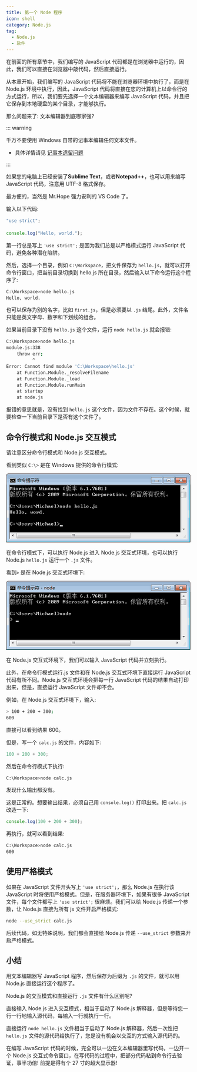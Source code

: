 ```yaml
---
title: 第一个 Node 程序
icon: shell
category: Node.js
tag:
  - Node.js
  - 软件
---
```


在前面的所有章节中，我们编写的 JavaScript 代码都是在浏览器中运行的，因此，我们可以直接在浏览器中敲代码，然后直接运行。

从本章开始，我们编写的 JavaScript 代码将不能在浏览器环境中执行了，而是在 Node.js 环境中执行，因此，JavaScript 代码将直接在您的计算机上以命令行的方式运行，所以，我们要先选择一个文本编辑器来编写 JavaScript 代码，并且把它保存到本地硬盘的某个目录，才能够执行。

<!-- more -->

那么问题来了: 文本编辑器到底哪家强?

::: warning

千万不要使用 Windows 自带的记事本编辑任何文本文件。

- 具体详情请见 [记事本遗留问题](../windows/notepad.md)

:::

如果您的电脑上已经安装了**Sublime Text**，或者**Notepad++**，也可以用来编写 JavaScript 代码，注意用 UTF-8 格式保存。

最方便的，当然是 Mr.Hope 强力安利的 VS Code 了。

输入以下代码:

```js
"use strict";

console.log("Hello, world.");
```

第一行总是写上 `'use strict';` 是因为我们总是以严格模式运行 JavaScript 代码，避免各种潜在陷阱。

然后，选择一个目录，例如 `C:\Workspace`，把文件保存为 `hello.js`，就可以打开命令行窗口，把当前目录切换到 hello.js 所在目录，然后输入以下命令运行这个程序了:

```bash
C:\Workspace>node hello.js
Hello, world.
```

也可以保存为别的名字，比如 `first.js`，但是必须要以 `.js` 结尾。此外，文件名只能是英文字母、数字和下划线的组合。

如果当前目录下没有 `hello.js` 这个文件，运行 `node hello.js` 就会报错:

```sh
C:\Workspace>node hello.js
module.js:338
    throw err;
          ^
Error: Cannot find module 'C:\Workspace\hello.js'
    at Function.Module._resolveFilename
    at Function.Module._load
    at Function.Module.runMain
    at startup
    at node.js
```

报错的意思就是，没有找到 `hello.js` 这个文件，因为文件不存在。这个时候，就要检查一下当前目录下是否有这个文件了。

## 命令行模式和 Node.js 交互模式

请注意区分命令行模式和 Node.js 交互模式。

看到类似 `C:\>` 是在 Windows 提供的命令行模式:

![run-node-hello](./assets/run-node-hello.png)

在命令行模式下，可以执行 Node.js 进入 Node.js 交互式环境，也可以执行 Node.js `hello.js` 运行一个 `.js` 文件。

看到`>` 是在 Node.js 交互式环境下:

![node-interactive-env](./assets/node-interactive-env.png)

在 Node.js 交互式环境下，我们可以输入 JavaScript 代码并立刻执行。

此外，在命令行模式运行.js 文件和在 Node.js 交互式环境下直接运行 JavaScript 代码有所不同。Node.js 交互式环境会把每一行 JavaScript 代码的结果自动打印出来，但是，直接运行 JavaScript 文件却不会。

例如，在 Node.js 交互式环境下，输入:

```sh
> 100 + 200 + 300;
600
```

直接可以看到结果 600。

但是，写一个 `calc.js` 的文件，内容如下:

```js
100 + 200 + 300;
```

然后在命令行模式下执行:

```bash
C:\Workspace>node calc.js
```

发现什么输出都没有。

这是正常的。想要输出结果，必须自己用 `console.log()` 打印出来。把 `calc.js` 改造一下:

```js
console.log(100 + 200 + 300);
```

再执行，就可以看到结果:

```bash
C:\Workspace>node calc.js
600
```

## 使用严格模式

如果在 JavaScript 文件开头写上 `'use strict';`，那么 Node.js 在执行该 JavaScript 时将使用严格模式。但是，在服务器环境下，如果有很多 JavaScript 文件，每个文件都写上 `'use strict';` 很麻烦。我们可以给 Node.js 传递一个参数，让 Node.js 直接为所有 js 文件开启严格模式:

```sh
node --use_strict calc.js
```

后续代码，如无特殊说明，我们都会直接给 Node.js 传递 `--use_strict` 参数来开启严格模式。

## 小结

用文本编辑器写 JavaScript 程序，然后保存为后缀为 `.js` 的文件，就可以用 Node.js 直接运行这个程序了。

Node.js 的交互模式和直接运行 `.js` 文件有什么区别呢?

直接输入 Node.js 进入交互模式，相当于启动了 Node.js 解释器，但是等待您一行一行地输入源代码，每输入一行就执行一行。

直接运行 `node hello.js` 文件相当于启动了 Node.js 解释器，然后一次性把 `hello.js` 文件的源代码给执行了，您是没有机会以交互的方式输入源代码的。

在编写 JavaScript 代码的时候，完全可以一边在文本编辑器里写代码，一边开一个 Node.js 交互式命令窗口，在写代码的过程中，把部分代码粘到命令行去验证，事半功倍! 前提是得有个 27 寸的超大显示器!
